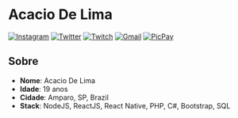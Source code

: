 # Acacio De Lima

[![Instagram](https://img.shields.io/badge/-Instagram-3f729b?style=flat-square&logo=Instagram&logoColor=white)](https://www.instagram.com/acaciolima12/ "Instagram")
[![Twitter](https://img.shields.io/badge/-Twitter-00acee?style=flat-square&logo=Twitter&logoColor=white)](https://twitter.com/limadeacacio "Twitter")
[![Twitch](https://img.shields.io/badge/-Twitch-6441a5?style=flat-square&logo=Twitch&logoColor=white)](https://www.twitch.tv/limazia "Twitch")
[![Gmail](https://img.shields.io/badge/-Gmail-c71610?style=flat-square&logo=Gmail&logoColor=white)](mailto:limadeacacio@gmail.com)
[![PicPay](https://img.shields.io/badge/-PicPay-77dd77?style=flat-square&logo=Unknow&logoColor=white)](https://app.picpay.com/user/limazia "PicPay")

## Sobre

* **Nome**: Acacio De Lima  
* **Idade**: 19 anos
* **Cidade**: Amparo, SP, Brazil
* **Stack**: NodeJS, ReactJS, React Native, PHP, C#, Bootstrap, SQL
